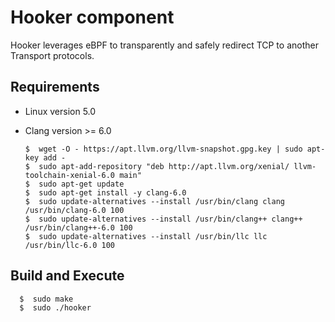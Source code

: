 # Hooker component

Hooker leverages eBPF to transparently and safely redirect TCP to another Transport protocols.

## Requirements
* Linux version 5.0
* Clang version >= 6.0

      $  wget -O - https://apt.llvm.org/llvm-snapshot.gpg.key | sudo apt-key add -
      $  sudo apt-add-repository "deb http://apt.llvm.org/xenial/ llvm-toolchain-xenial-6.0 main"
      $  sudo apt-get update
      $  sudo apt-get install -y clang-6.0
      $  sudo update-alternatives --install /usr/bin/clang clang /usr/bin/clang-6.0 100 
      $  sudo update-alternatives --install /usr/bin/clang++ clang++ /usr/bin/clang++-6.0 100 
      $  sudo update-alternatives --install /usr/bin/llc llc /usr/bin/llc-6.0 100

## Build and Execute

      $  sudo make 
      $  sudo ./hooker
